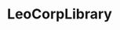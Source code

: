 ---
title: LeoCorpLibrary
description: All news and information about LeoCorpLibrary, a .NET library made for developers.
image:

# Badge style
style:
    background: "#971aff"
    color: "#fff"
---